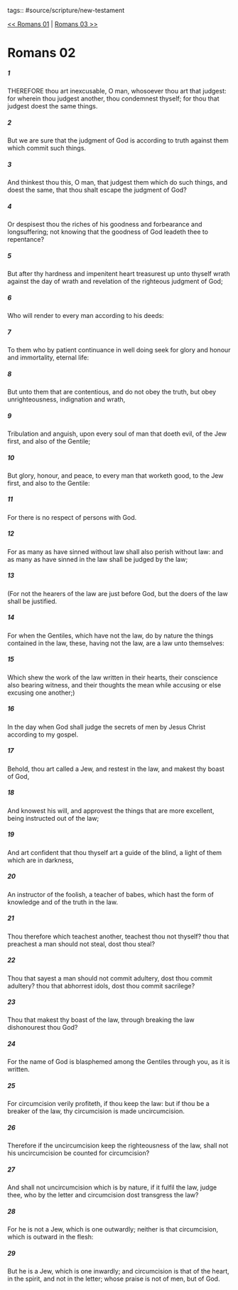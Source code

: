tags:: #source/scripture/new-testament

[<< Romans 01](/new-testament/06_Romans/Romans_01.md) | [Romans 03 >>](/new-testament/06_Romans/Romans_03.md)

# Romans 02

##### 1

THEREFORE thou art inexcusable, O man, whosoever thou art that judgest: for wherein thou judgest another, thou condemnest thyself; for thou that judgest doest the same things.

##### 2

But we are sure that the judgment of God is according to truth against them which commit such things.

##### 3

And thinkest thou this, O man, that judgest them which do such things, and doest the same, that thou shalt escape the judgment of God?

##### 4

Or despisest thou the riches of his goodness and forbearance and longsuffering; not knowing that the goodness of God leadeth thee to repentance?

##### 5

But after thy hardness and impenitent heart treasurest up unto thyself wrath against the day of wrath and revelation of the righteous judgment of God;

##### 6

Who will render to every man according to his deeds:

##### 7

To them who by patient continuance in well doing seek for glory and honour and immortality, eternal life:

##### 8

But unto them that are contentious, and do not obey the truth, but obey unrighteousness, indignation and wrath,

##### 9

Tribulation and anguish, upon every soul of man that doeth evil, of the Jew first, and also of the Gentile;

##### 10

But glory, honour, and peace, to every man that worketh good, to the Jew first, and also to the Gentile:

##### 11

For there is no respect of persons with God.

##### 12

For as many as have sinned without law shall also perish without law: and as many as have sinned in the law shall be judged by the law;

##### 13

(For not the hearers of the law are just before God, but the doers of the law shall be justified.

##### 14

For when the Gentiles, which have not the law, do by nature the things contained in the law, these, having not the law, are a law unto themselves:

##### 15

Which shew the work of the law written in their hearts, their conscience also bearing witness, and their thoughts the mean while accusing or else excusing one another;)

##### 16

In the day when God shall judge the secrets of men by Jesus Christ according to my gospel.

##### 17

Behold, thou art called a Jew, and restest in the law, and makest thy boast of God,

##### 18

And knowest his will, and approvest the things that are more excellent, being instructed out of the law;

##### 19

And art confident that thou thyself art a guide of the blind, a light of them which are in darkness,

##### 20

An instructor of the foolish, a teacher of babes, which hast the form of knowledge and of the truth in the law.

##### 21

Thou therefore which teachest another, teachest thou not thyself? thou that preachest a man should not steal, dost thou steal?

##### 22

Thou that sayest a man should not commit adultery, dost thou commit adultery? thou that abhorrest idols, dost thou commit sacrilege?

##### 23

Thou that makest thy boast of the law, through breaking the law dishonourest thou God?

##### 24

For the name of God is blasphemed among the Gentiles through you, as it is written.

##### 25

For circumcision verily profiteth, if thou keep the law: but if thou be a breaker of the law, thy circumcision is made uncircumcision.

##### 26

Therefore if the uncircumcision keep the righteousness of the law, shall not his uncircumcision be counted for circumcision?

##### 27

And shall not uncircumcision which is by nature, if it fulfil the law, judge thee, who by the letter and circumcision dost transgress the law?

##### 28

For he is not a Jew, which is one outwardly; neither is that circumcision, which is outward in the flesh:

##### 29

But he is a Jew, which is one inwardly; and circumcision is that of the heart, in the spirit, and not in the letter; whose praise is not of men, but of God.
